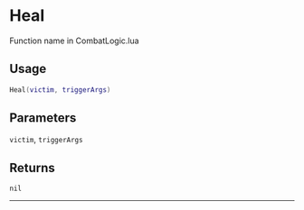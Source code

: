 # Heal
Function name in CombatLogic.lua
## Usage
```lua
Heal(victim, triggerArgs)
```
## Parameters
`victim`, `triggerArgs`
## Returns
`nil`

---